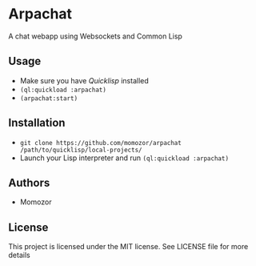 # Arpachat
A chat webapp using Websockets and Common Lisp

## Usage
* Make sure you have *Quicklisp* installed
* `(ql:quickload :arpachat)`
* `(arpachat:start)`

## Installation
* `git clone https://github.com/momozor/arpachat /path/to/quicklisp/local-projects/`
* Launch your Lisp interpreter and run `(ql:quickload :arpachat)`

## Authors
* Momozor

## License
This project is licensed under the MIT license. See LICENSE file for more details
